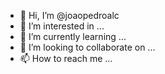 - 👋 Hi, I’m @joaopedroalc
- 👀 I’m interested in ...
- 🌱 I’m currently learning ...
- 💞️ I’m looking to collaborate on ...
- 📫 How to reach me ...

<!---
joaopedroalc/joaopedroalc is a ✨ special ✨ repository because its `README.md` (this file) appears on your GitHub profile.
You can click the Preview link to take a look at your changes.
--->

